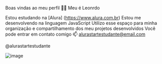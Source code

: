 Boas vindas ao meu perfil 💙💙
Meu é Leonrdo

Estou estudando na [Alura] (https://www.alura.com.br) 
Estou me desenvolvendo na linguagem JavaScript
Utilizo esse espaço para minha organização e compartilhamento dos meu projetos desenvolvidos
Você pode entrar em contato comigo 📫
alurastartestudante@email.com

@alurastartestudante

![image](https://github.com/Liol-Silva/LIOL-SILVA/assets/171163222/66cf3458-c406-4df5-a855-a756a4e90613)
